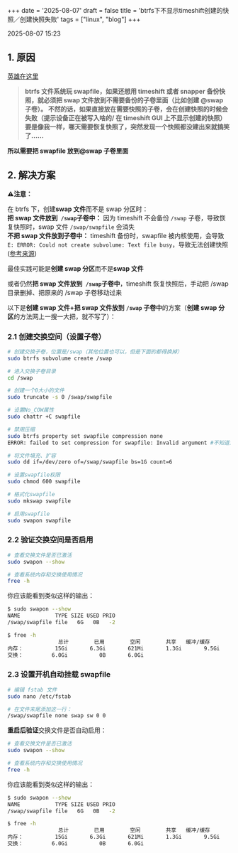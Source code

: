 +++
date = '2025-08-07'
draft = false
title = 'btrfs下不显示timeshift创建的快照／创建快照失败'
tags = ["linux", "blog"]
+++

2025-08-07 15:23
## 1. 原因

[英雄在这里](https://bbs.deepin.org/zh/post/270814)

> **btrfs 文件系统玩 swapfile，如果还想用 timeshift 或者 snapper 备份快照，就必须把 swap 文件放到不需要备份的子卷里面（比如创建 @swap 子卷）。
> 不然的话，如果直接放在需要快照的子卷，会在创建快照的时候会失败（提示设备正在被写入啥的/ 在 timeshift GUI 上不显示创建的快照）
> 要是像我一样，哪天需要恢复快照了，突然发现一个快照都没建出来就搞笑了......**

**所以需要把 swapfile 放到@swap 子卷里面**

## 2. 解决方案

 **⚠️注意：**

在 btrfs 下，创建**swap 文件**而不是 swap 分区时：  
**把 swap 文件放到**​ **​ `/swap` ​**​**子卷中：**  因为 timeshift 不会备份 `/swap` 子卷，导致恢复快照时，swap 文件 `/swap/swapfile` 会消失  
**不把 swap 文件放到子卷中：**  timeshift 备份时，swapfile 被内核使用，会导致 `E: ERROR: Could not create subvolume: Text file busy`，导致无法创建快照 ([参考来源](https://forum.archlinuxcn.org/t/topic/14276))

最佳实践可能是**创建 swap 分区**而不是**swap 文件**

或者仍然**把 swap 文件放到**​ **​ `/swap` ​**​**子卷中**，timeshift 恢复快照后，手动把 /swap 目录删掉、把原来的 /swap 子卷移动过来

以下是**创建 swap 文件+把 swap 文件放到**​ **​ `/swap` ​**​**子卷中**的方案（**创建 swap 分区**的方法网上一搜一大把，就不写了）：

### 2.1 创建交换空间（设置子卷）

```bash
# 创建交换子卷，位置是/swap（其他位置也可以，但是下面的都得换掉）
sudo btrfs subvolume create /swap

# 进入交换子卷目录
cd /swap

# 创建一个0大小的文件
sudo truncate -s 0 /swap/swapfile

# 设置No_COW属性
sudo chattr +C swapfile

# 禁用压缩
sudo btrfs property set swapfile compression none
ERROR: failed to set compression for swapfile: Invalid argument #不知道为什么，不过不影响

# 将文件填充、扩容
sudo dd if=/dev/zero of=/swap/swapfile bs=1G count=6

# 设置swapfile权限
sudo chmod 600 swapfile

# 格式化swapfile
sudo mkswap swapfile

# 启用swapfile
sudo swapon swapfile
```

### 2.2 验证交换空间是否启用

```bash
# 查看交换文件是否已激活
sudo swapon --show

# 查看系统内存和交换使用情况
free -h
```

你应该能看到类似这样的输出：

```bash
$ sudo swapon --show
NAME           TYPE SIZE USED PRIO
/swap/swapfile file   6G   0B   -2

$ free -h
                总计        已用        空闲        共享   缓冲/缓存        可用
内存：          15Gi       6.3Gi       621Mi       1.3Gi       9.5Gi       9.0Gi
交换：         6.0Gi          0B       6.0Gi   
```

### 2.3 设置开机自动挂载 swapfile

```bash
# 编辑 fstab 文件
sudo nano /etc/fstab

# 在文件末尾添加这一行：
/swap/swapfile none swap sw 0 0
```

**重启后验证**交换文件是否自动启用：

```bash
# 查看交换文件是否已激活
sudo swapon --show

# 查看系统内存和交换使用情况
free -h
```

你应该能看到类似这样的输出：

```bash
$ sudo swapon --show
NAME           TYPE SIZE USED PRIO
/swap/swapfile file   6G   0B   -2

$ free -h
                总计        已用        空闲        共享   缓冲/缓存        可用
内存：          15Gi       6.3Gi       621Mi       1.3Gi       9.5Gi       9.0Gi
交换：         6.0Gi          0B       6.0Gi   
```

‍
